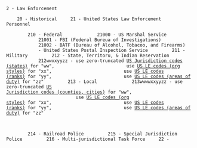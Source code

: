 <code>2 - Law Enforcement  
    20 - Historical
    21 - United States Law Enforcement Personnel  
        210 - Federal
            21000 - US Marshal Service
            21001 - FBI (Federal Bureua of Investigations)
            21002 - BATF (Bureau of Alcohol, Tobacoo, and Firearms)
            - United States Postal Inspection Service
        211 - Military
        212 - State, Territoru, & Indian Reservation
            212wwxxyyzz - use zero-truncated [US Jurisdiction codes (states)](/codes/supplementary/us-jurisdictions.txt) for "ww", 
                          use [US LE codes (org styles)](/codes/supplementary/us-law-enforcement.txt) for "xx",
                          use [US LE codes (ranks)](/codes/supplementary/us-law-enforcement.txt) for "yy",
                          use [US LE codes (areas of duty)](/codes/supplementary/us-law-enforcement.txt) for "zz"
        213 - Local
            213wwwwxxyyzz - use zero-truncated [US Jurisdiction codes (counties, cities)](/codes/supplementary/us-jurisdictions.txt) for "ww", 
                          use [US LE codes (org styles)](/codes/supplementary/us-law-enforcement.txt) for "xx",
                          use [US LE codes (ranks)](/codes/supplementary/us-law-enforcement.txt) for "yy",
                          use [US LE codes (areas of duty)](/codes/supplementary/us-law-enforcement.txt) for "zz"


        214 - Railroad Police
        215 - Special Jurisdiction Police
        216 - Multi-jurisdictional Task Force
    22 - 
</code>
